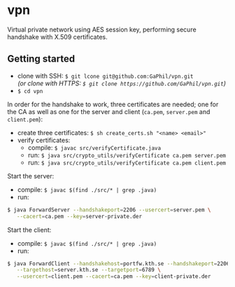 # vpn

Virtual private network using AES session key, performing secure handshake with X.509 certificates.

## Getting started

* clone with SSH: `$ git lcone git@github.com:GaPhil/vpn.git`<br>*(or clone with HTTPS: `$ git clone https://github.com/GaPhil/vpn.git`)*
* `$ cd vpn`

In order for the handshake to work, three certificates are needed; one for the CA as well as one for the server and client (`ca.pem`, `server.pem` and `client.pem`):
* create three certificates: `$ sh create_certs.sh "<name> <email>"`
* verify certificates: 
  * compile: `$ javac src/verifyCertificate.java` 
  * run: `$ java src/crypto_utils/verifyCertificate ca.pem server.pem`
  * run: `$ java src/crypto_utils/verifyCertificate ca.pem client.pem`
  
Start the server:
* compile: `$ javac $(find ./src/* | grep .java)`
* run: 
```bash
$ java ForwardServer --handshakeport=2206 --usercert=server.pem \
   --cacert=ca.pem --key=server-private.der
```

Start the client:
* compile: `$ javac $(find ./src/* | grep .java)`
* run: 
```bash
$ java ForwardClient --handshakehost=portfw.kth.se --handshakeport=2206 \
   --targethost=server.kth.se --targetport=6789 \
   --usercert=client.pem --cacert=ca.pem --key=client-private.der
```
